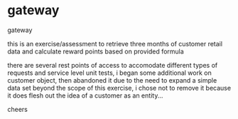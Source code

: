 # gateway
gateway

this is an exercise/assessment to retrieve three months of customer retail data and calculate reward points based on provided formula

there are several rest points of access to accomodate different types of requests and service level unit tests, i began some additional work on customer object, then 
abandoned it due to the need to expand a simple data set beyond the scope of this exercise, i chose not to remove it because it does flesh out the idea of a customer as 
an entity...

cheers
